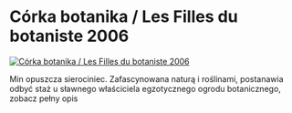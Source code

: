Córka botanika / Les Filles du botaniste 2006 
=============
[![Córka botanika / Les Filles du botaniste 2006 ](http://vidos.pl/images/player.gif)](http://vidos.pl/corka-botanika-les-filles-du-botaniste-2006)

 Min opuszcza sierociniec. Zafascynowana naturą i roślinami, postanawia odbyć staż u sławnego właściciela egzotycznego ogrodu botanicznego, zobacz pełny opis
